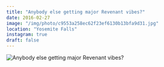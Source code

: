 ```yaml
---
title: "Anybody else getting major Revenant vibes?"
date: 2016-02-27
image: "/img/photo/c9553a258ec62f23ef6130b13bfa9d31.jpg"
location: "Yosemite Falls"
instagram: true
draft: false
---
```


![Anybody else getting major Revenant vibes?](/img/photo/c9553a258ec62f23ef6130b13bfa9d31.jpg)
